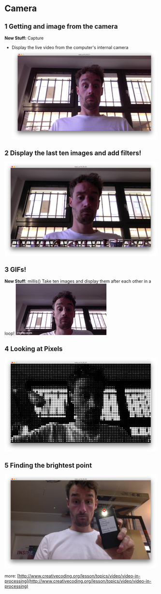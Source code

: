 # Camera

## 1 Getting and image from the camera
**New Stuff:** Capture
* Display the live video from the computer's internal camera
![image](hdpk_ss16_09_01/hdpk_ss16_09_01.png)


## 2 Display the last ten images and add filters!
![image](hdpk_ss16_09_02/hdpk_ss16_09_02.png)

## 3 GIFs!
**New Stuff:** millis()
Take ten images and display them after each other in a loop!
![image](hdpk_ss16_09_03/julian.gif)

## 4 Looking at Pixels
![image](hdpk_ss16_09_04/circles.png)

## 5 Finding the brightest point
![image](hdpk_ss16_09_05/brightest_spot.png)


more: [http://www.creativecoding.org/lesson/topics/video/video-in-processing](http://www.creativecoding.org/lesson/topics/video/video-in-processing)